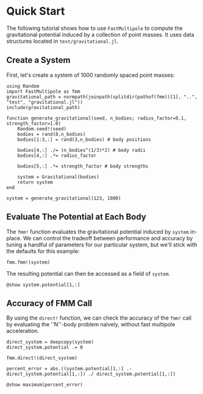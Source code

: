 # Quick Start

The following tutorial shows how to use `FastMultipole` to compute the gravitational potential induced by a collection of point masses. It uses data structures located in `test/gravitational.jl`.

## Create a System

First, let's create a system of 1000 randomly spaced point masses:

```@example ex
using Random
import FastMultipole as fmm
gravitational_path = normpath(joinpath(splitdir(pathof(fmm))[1], "..", "test", "gravitational.jl"))
include(gravitational_path)

function generate_gravitational(seed, n_bodies; radius_factor=0.1, strength_factor=1.0)
    Random.seed!(seed)
    bodies = rand(8,n_bodies)
    bodies[1:3,:] = rand(3,n_bodies) # body positions

    bodies[4,:] ./= (n_bodies^(1/3)*2) # body radii
    bodies[4,:] .*= radius_factor

    bodies[5,:] .*= strength_factor # body strengths

    system = Gravitational(bodies)
    return system
end

system = generate_gravitational(123, 1000)
```

## Evaluate The Potential at Each Body

The `fmm!` function evaluates the gravitational potential induced by `system` in-place. We can control the tradeoff between performance and accuracy by tuning a handful of parameters for our particular system, but we'll stick with the defaults for this example:

```@example ex; continued = true
fmm.fmm!(system)
```
The resulting potential can then be accessed as a field of `system`.

```@example ex
@show system.potential[1,:]
```

## Accuracy of FMM Call

By using the `direct!` function, we can check the accuracy of the `fmm!` call by evaluating the ''N''-body problem naively, without fast multipole acceleration.

```@example ex
direct_system = deepcopy(system)
direct_system.potential .= 0

fmm.direct!(direct_system)

percent_error = abs.((system.potential[1,:] .- direct_system.potential[1,:]) ./ direct_system.potential[1,:])

@show maximum(percent_error)
```
